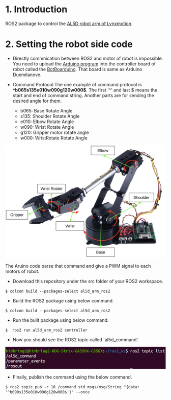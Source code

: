 # 1. Introduction
ROS2 package to control the [AL5D robot arm of Lynxmotion](https://www.robotshop.com/products/lynxmotion-al5d-4-degrees-freedom-robotic-arm-combo-kit).

# 2. Setting the robot side code
- Directly commnication between ROS2 and motor of robot is impossible. You need to upload the [Arduino program](https://drive.google.com/file/d/1dJOSnEAfzrh7GTa5parboIpwfxzVnE51/view?usp=sharing) into the controller board of robot called the [BotBoarduino](https://www.robotshop.com/products/lynxmotion-botboarduino-robot-controller). That board is same as Arduino Duemilanove.

- Command Protocol
The one example of command protocol is **^b065s135e010w090g120w000$**.
The first '^' and last $ means the start and end of command string. Another parts are for sending the desired angle for them. 
  - b065: Base Rotate Angle
  - s135: Shoulder Rotate Angle
  - e010: Elbow Rotate Angle
  - w090: Wrist Rotate Angle
  - g120: Gripper motor rotate angle
  - w000: WristRotate Rotate Angle

<img src="images/al5d_part.png" width="600">
  
The Aruino code parse that command and give a PWM signal to each motors of robot.
  
- Download this repository under the src folder of your ROS2 workspace.
```
$ colcon build --packages-select al5d_arm_ros2
```

- Build the ROS2 package using below command.
```
$ colcon build --packages-select al5d_arm_ros2
```

- Run the built package using below command.
```
$  ros2 run al5d_arm_ros2 controller
```

- Now you should see the ROS2 topic called 'al5d_command'.
<img src="images/al5d_command.png" width="600">

- Finally, publish the command using the below command.
```
$ ros2 topic pub -r 10 /command std_msgs/msg/String "{data: '^b090s135e010w090g120w000$'}" --once
```
